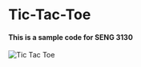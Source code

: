 # Tic-Tac-Toe
#### This is a **sample code** for SENG 3130 

![Tic Tac Toe](https://upload.wikimedia.org/wikipedia/commons/thumb/3/32/Tic_tac_toe.svg/1200px-Tic_tac_toe.svg.png)

